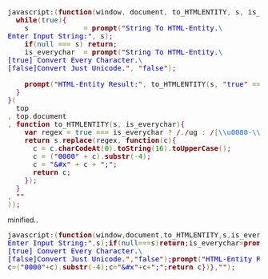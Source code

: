 <pre>javascript<span style='color:#800080; '>:</span><span style='color:#808030; '>(</span><span style='color:#800000; font-weight:bold; '>function</span><span style='color:#808030; '>(</span>window<span style='color:#808030; '>,</span> document<span style='color:#808030; '>,</span> to_HTMLENTITY<span style='color:#808030; '>,</span> s<span style='color:#808030; '>,</span> is_everychar<span style='color:#808030; '>)</span><span style='color:#800080; '>{</span>  <span style='color:#800000; '>"</span><span style='color:#0000e6; '>use strict</span><span style='color:#800000; '>"</span><span style='color:#800080; '>;</span>
  <span style='color:#800000; font-weight:bold; '>while</span><span style='color:#808030; '>(</span><span style='color:#0f4d75; '>true</span><span style='color:#808030; '>)</span><span style='color:#800080; '>{</span>
    s             <span style='color:#808030; '>=</span> <span style='color:#800000; font-weight:bold; '>prompt</span><span style='color:#808030; '>(</span><span style='color:#800000; '>"</span><span style='color:#0000e6; '>String To HTML-Entity.</span><span style='color:#0f69ff; '>\
</span><span style='color:#0000e6; '>Enter Input String:</span><span style='color:#800000; '>"</span><span style='color:#808030; '>,</span> s<span style='color:#808030; '>)</span><span style='color:#800080; '>;</span>
    <span style='color:#800000; font-weight:bold; '>if</span><span style='color:#808030; '>(</span><span style='color:#0f4d75; '>null</span> <span style='color:#808030; '>===</span> s<span style='color:#808030; '>)</span> <span style='color:#800000; font-weight:bold; '>return</span><span style='color:#800080; '>;</span>
    is_everychar  <span style='color:#808030; '>=</span> <span style='color:#800000; font-weight:bold; '>prompt</span><span style='color:#808030; '>(</span><span style='color:#800000; '>"</span><span style='color:#0000e6; '>String To HTML-Entity.</span><span style='color:#0f69ff; '>\
</span><span style='color:#0000e6; '>[true] Convert Every Character.</span><span style='color:#0f69ff; '>\
</span><span style='color:#0000e6; '>[false]Convert Just Unicode.</span><span style='color:#800000; '>"</span><span style='color:#808030; '>,</span> <span style='color:#800000; '>"</span><span style='color:#0000e6; '>false</span><span style='color:#800000; '>"</span><span style='color:#808030; '>)</span><span style='color:#800080; '>;</span>

    <span style='color:#800000; font-weight:bold; '>prompt</span><span style='color:#808030; '>(</span><span style='color:#800000; '>"</span><span style='color:#0000e6; '>HTML-Entity Result:</span><span style='color:#800000; '>"</span><span style='color:#808030; '>,</span> to_HTMLENTITY<span style='color:#808030; '>(</span>s<span style='color:#808030; '>,</span> <span style='color:#800000; '>"</span><span style='color:#0000e6; '>true</span><span style='color:#800000; '>"</span> <span style='color:#808030; '>===</span> is_everychar<span style='color:#808030; '>)</span><span style='color:#808030; '>)</span><span style='color:#800080; '>;</span>
  <span style='color:#800080; '>}</span>
<span style='color:#800080; '>}</span><span style='color:#808030; '>(</span>
  top
<span style='color:#808030; '>,</span> top<span style='color:#808030; '>.</span>document
<span style='color:#808030; '>,</span> <span style='color:#800000; font-weight:bold; '>function</span> to_HTMLENTITY<span style='color:#808030; '>(</span>s<span style='color:#808030; '>,</span> is_everychar<span style='color:#808030; '>)</span><span style='color:#800080; '>{</span>
    <span style='color:#800000; font-weight:bold; '>var</span> regex <span style='color:#808030; '>=</span> <span style='color:#0f4d75; '>true</span> <span style='color:#808030; '>===</span> is_everychar <span style='color:#808030; '>?</span><span style='color:#0000e6; '> </span><span style='color:#800000; '>/</span><span style='color:#808030; '>.</span><span style='color:#800000; '>/</span>ug <span style='color:#808030; '>:</span><span style='color:#0000e6; '> </span><span style='color:#800000; '>/</span><span style='color:#808030; '>[</span><span style='color:#0f69ff; '>\\u0080</span><span style='color:#808030; '>-</span><span style='color:#0f69ff; '>\\u10FF</span><span style='color:#0000e6; '>FF</span><span style='color:#808030; '>]</span><span style='color:#800000; '>/</span>ug
    <span style='color:#800000; font-weight:bold; '>return</span> s<span style='color:#808030; '>.</span><span style='color:#800000; font-weight:bold; '>replace</span><span style='color:#808030; '>(</span>regex<span style='color:#808030; '>,</span> <span style='color:#800000; font-weight:bold; '>function</span><span style='color:#808030; '>(</span>c<span style='color:#808030; '>)</span><span style='color:#800080; '>{</span>
      c <span style='color:#808030; '>=</span> c<span style='color:#808030; '>.</span><span style='color:#800000; font-weight:bold; '>charCodeAt</span><span style='color:#808030; '>(</span><span style='color:#008c00; '>0</span><span style='color:#808030; '>)</span><span style='color:#808030; '>.</span><span style='color:#800000; font-weight:bold; '>toString</span><span style='color:#808030; '>(</span><span style='color:#008c00; '>16</span><span style='color:#808030; '>)</span><span style='color:#808030; '>.</span><span style='color:#800000; font-weight:bold; '>toUpperCase</span><span style='color:#808030; '>(</span><span style='color:#808030; '>)</span><span style='color:#800080; '>;</span>
      c <span style='color:#808030; '>=</span> <span style='color:#808030; '>(</span><span style='color:#800000; '>"</span><span style='color:#0000e6; '>0000</span><span style='color:#800000; '>"</span> <span style='color:#808030; '>+</span> c<span style='color:#808030; '>)</span><span style='color:#808030; '>.</span><span style='color:#800000; font-weight:bold; '>substr</span><span style='color:#808030; '>(</span><span style='color:#808030; '>-</span><span style='color:#008c00; '>4</span><span style='color:#808030; '>)</span><span style='color:#800080; '>;</span>
      c <span style='color:#808030; '>=</span> <span style='color:#800000; '>"</span><span style='color:#0000e6; '>&amp;#x</span><span style='color:#800000; '>"</span> <span style='color:#808030; '>+</span> c <span style='color:#808030; '>+</span> <span style='color:#800000; '>"</span><span style='color:#0000e6; '>;</span><span style='color:#800000; '>"</span><span style='color:#800080; '>;</span>
      <span style='color:#800000; font-weight:bold; '>return</span> c<span style='color:#800080; '>;</span>
    <span style='color:#800080; '>}</span><span style='color:#808030; '>)</span><span style='color:#800080; '>;</span>
  <span style='color:#800080; '>}</span>
<span style='color:#808030; '>,</span> <span style='color:#800000; '>"</span><span style='color:#800000; '>"</span>
<span style='color:#808030; '>)</span><span style='color:#808030; '>)</span><span style='color:#800080; '>;</span>
</pre>

minified..
<pre>javascript<span style='color:#800080; '>:</span><span style='color:#808030; '>(</span><span style='color:#800000; font-weight:bold; '>function</span><span style='color:#808030; '>(</span>window<span style='color:#808030; '>,</span>document<span style='color:#808030; '>,</span>to_HTMLENTITY<span style='color:#808030; '>,</span>s<span style='color:#808030; '>,</span>is_everychar<span style='color:#808030; '>)</span><span style='color:#800080; '>{</span><span style='color:#800000; font-weight:bold; '>while</span><span style='color:#808030; '>(</span><span style='color:#0f4d75; '>true</span><span style='color:#808030; '>)</span><span style='color:#800080; '>{</span>s<span style='color:#808030; '>=</span><span style='color:#800000; font-weight:bold; '>prompt</span><span style='color:#808030; '>(</span><span style='color:#800000; '>"</span><span style='color:#0000e6; '>String To HTML-Entity.</span><span style='color:#0f69ff; '>\
</span><span style='color:#0000e6; '>Enter Input String:</span><span style='color:#800000; '>"</span><span style='color:#808030; '>,</span>s<span style='color:#808030; '>)</span><span style='color:#800080; '>;</span><span style='color:#800000; font-weight:bold; '>if</span><span style='color:#808030; '>(</span><span style='color:#0f4d75; '>null</span><span style='color:#808030; '>===</span>s<span style='color:#808030; '>)</span><span style='color:#800000; font-weight:bold; '>return</span><span style='color:#800080; '>;</span>is_everychar<span style='color:#808030; '>=</span><span style='color:#800000; font-weight:bold; '>prompt</span><span style='color:#808030; '>(</span><span style='color:#800000; '>"</span><span style='color:#0000e6; '>String To HTML-Entity.</span><span style='color:#0f69ff; '>\
</span><span style='color:#0000e6; '>[true] Convert Every Character.</span><span style='color:#0f69ff; '>\
</span><span style='color:#0000e6; '>[false]Convert Just Unicode.</span><span style='color:#800000; '>"</span><span style='color:#808030; '>,</span><span style='color:#800000; '>"</span><span style='color:#0000e6; '>false</span><span style='color:#800000; '>"</span><span style='color:#808030; '>)</span><span style='color:#800080; '>;</span><span style='color:#800000; font-weight:bold; '>prompt</span><span style='color:#808030; '>(</span><span style='color:#800000; '>"</span><span style='color:#0000e6; '>HTML-Entity Result:</span><span style='color:#800000; '>"</span><span style='color:#808030; '>,</span>to_HTMLENTITY<span style='color:#808030; '>(</span>s<span style='color:#808030; '>,</span><span style='color:#800000; '>"</span><span style='color:#0000e6; '>true</span><span style='color:#800000; '>"</span><span style='color:#808030; '>===</span>is_everychar<span style='color:#808030; '>)</span><span style='color:#808030; '>)</span><span style='color:#800080; '>}</span><span style='color:#800080; '>}</span><span style='color:#808030; '>)</span><span style='color:#808030; '>(</span>top<span style='color:#808030; '>,</span>top<span style='color:#808030; '>.</span>document<span style='color:#808030; '>,</span><span style='color:#800000; font-weight:bold; '>function</span> to_HTMLENTITY<span style='color:#808030; '>(</span>s<span style='color:#808030; '>,</span>is_everychar<span style='color:#808030; '>)</span><span style='color:#800080; '>{</span><span style='color:#800000; font-weight:bold; '>var</span> regex<span style='color:#808030; '>=</span><span style='color:#0f4d75; '>true</span><span style='color:#808030; '>===</span>is_everychar<span style='color:#808030; '>?</span><span style='color:#800000; '>/</span><span style='color:#808030; '>.</span><span style='color:#800000; '>/</span>ug<span style='color:#808030; '>:</span><span style='color:#800000; '>/</span><span style='color:#808030; '>[</span><span style='color:#0f69ff; '>\\u0080</span><span style='color:#808030; '>-</span><span style='color:#0f69ff; '>\\u10FF</span><span style='color:#0000e6; '>FF</span><span style='color:#808030; '>]</span><span style='color:#800000; '>/</span>ug<span style='color:#800080; '>;</span><span style='color:#800000; font-weight:bold; '>return</span> s<span style='color:#808030; '>.</span><span style='color:#800000; font-weight:bold; '>replace</span><span style='color:#808030; '>(</span>regex<span style='color:#808030; '>,</span><span style='color:#800000; font-weight:bold; '>function</span><span style='color:#808030; '>(</span>c<span style='color:#808030; '>)</span><span style='color:#800080; '>{</span>c<span style='color:#808030; '>=</span>c<span style='color:#808030; '>.</span><span style='color:#800000; font-weight:bold; '>charCodeAt</span><span style='color:#808030; '>(</span><span style='color:#008c00; '>0</span><span style='color:#808030; '>)</span><span style='color:#808030; '>.</span><span style='color:#800000; font-weight:bold; '>toString</span><span style='color:#808030; '>(</span><span style='color:#008c00; '>16</span><span style='color:#808030; '>)</span><span style='color:#808030; '>.</span><span style='color:#800000; font-weight:bold; '>toUpperCase</span><span style='color:#808030; '>(</span><span style='color:#808030; '>)</span><span style='color:#800080; '>;</span>
c<span style='color:#808030; '>=</span><span style='color:#808030; '>(</span><span style='color:#800000; '>"</span><span style='color:#0000e6; '>0000</span><span style='color:#800000; '>"</span><span style='color:#808030; '>+</span>c<span style='color:#808030; '>)</span><span style='color:#808030; '>.</span><span style='color:#800000; font-weight:bold; '>substr</span><span style='color:#808030; '>(</span><span style='color:#808030; '>-</span><span style='color:#008c00; '>4</span><span style='color:#808030; '>)</span><span style='color:#800080; '>;</span>c<span style='color:#808030; '>=</span><span style='color:#800000; '>"</span><span style='color:#0000e6; '>&amp;#x</span><span style='color:#800000; '>"</span><span style='color:#808030; '>+</span>c<span style='color:#808030; '>+</span><span style='color:#800000; '>"</span><span style='color:#0000e6; '>;</span><span style='color:#800000; '>"</span><span style='color:#800080; '>;</span><span style='color:#800000; font-weight:bold; '>return</span> c<span style='color:#800080; '>}</span><span style='color:#808030; '>)</span><span style='color:#800080; '>}</span><span style='color:#808030; '>,</span><span style='color:#800000; '>"</span><span style='color:#800000; '>"</span><span style='color:#808030; '>)</span><span style='color:#800080; '>;</span>
</pre>